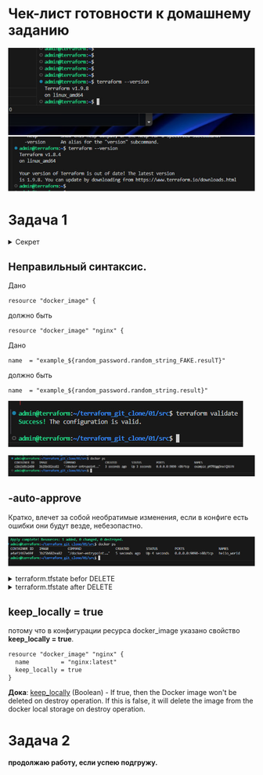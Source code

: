 # Чек-лист готовности к домашнему заданию
![Terraform Ver](https://github.com/GrizzlikovOleg/Netology/blob/main/tasks_terraform/01/task01version.jpg)
![Terraform Ver](https://github.com/GrizzlikovOleg/Netology/blob/main/tasks_terraform/01/task01version_1.jpg)

# Задача 1
<details>
  <summary>Секрет</summary>
  
```
"result": "pM7RXgg3nxfQ36fN",
```

</details>

## Неправильный синтаксис.
Дано
```
resource "docker_image" {
```
должно быть
```
resource "docker_image" "nginx" {
```
Дано
```
name  = "example_${random_password.random_string_FAKE.resulT}"
```
должно быть
```
name  = "example_${random_password.random_string.result}"
```

![validate](https://github.com/GrizzlikovOleg/Netology/blob/main/tasks_terraform/01/task01validate.jpg)

![docker](https://github.com/GrizzlikovOleg/Netology/blob/main/tasks_terraform/01/task01docker_ps.jpg)

## -auto-approve
Кратко, влечет за собой необратимые изменения, если в конфиге есть ошибки они будут везде, небезопастно.

![docker](https://github.com/GrizzlikovOleg/Netology/blob/main/tasks_terraform/01/task01docker_ps_1.jpg)

<details>
  <summary>terraform.tfstate befor DELETE</summary>
  
```
{
  "version": 4,
  "terraform_version": "1.8.4",
  "serial": 14,
  "lineage": "e47be478-225d-93a3-73d7-9ed9c2f81af5",
  "outputs": {},
  "resources": [
    {
      "mode": "managed",
      "type": "docker_container",
      "name": "nginx",
      "provider": "provider[\"registry.terraform.io/kreuzwerker/docker\"]",
      "instances": [
        {
          "schema_version": 2,
          "attributes": {
            "attach": false,
            "bridge": "",
            "capabilities": [],
            "cgroupns_mode": null,
            "command": [
              "nginx",
              "-g",
              "daemon off;"
            ],
            "container_logs": null,
            "container_read_refresh_timeout_milliseconds": 15000,
            "cpu_set": "",
            "cpu_shares": 0,
            "destroy_grace_seconds": null,
            "devices": [],
            "dns": null,
            "dns_opts": null,
            "dns_search": null,
            "domainname": "",
            "entrypoint": [
              "/docker-entrypoint.sh"
            ],
            "env": [],
            "exit_code": null,
            "gpus": null,
            "group_add": null,
            "healthcheck": null,
            "host": [],
            "hostname": "a4af1467e69f",
            "id": "a4af1467e69f1ed4bca399d429ad98dbc7564f784b666b74fb75b039007e5eda",
            "image": "sha256:3b25b682ea82b2db3cc4fd48db818be788ee3f902ac7378090cf2624ec2442df",
            "init": false,
            "ipc_mode": "private",
            "labels": [],
            "log_driver": "json-file",
            "log_opts": null,
            "logs": false,
            "max_retry_count": 0,
            "memory": 0,
            "memory_swap": 0,
            "mounts": [],
            "must_run": true,
            "name": "hello_world",
            "network_data": [
              {
                "gateway": "172.17.0.1",
                "global_ipv6_address": "",
                "global_ipv6_prefix_length": 0,
                "ip_address": "172.17.0.2",
                "ip_prefix_length": 16,
                "ipv6_gateway": "",
                "mac_address": "02:42:ac:11:00:02",
                "network_name": "bridge"
              }
            ],
            "network_mode": "bridge",
            "networks_advanced": [],
            "pid_mode": "",
            "ports": [
              {
                "external": 9090,
                "internal": 80,
                "ip": "0.0.0.0",
                "protocol": "tcp"
              }
            ],
            "privileged": false,
            "publish_all_ports": false,
            "read_only": false,
            "remove_volumes": true,
            "restart": "no",
            "rm": false,
            "runtime": "runc",
            "security_opts": [],
            "shm_size": 64,
            "start": true,
            "stdin_open": false,
            "stop_signal": "SIGQUIT",
            "stop_timeout": 0,
            "storage_opts": null,
            "sysctls": null,
            "tmpfs": null,
            "tty": false,
            "ulimit": [],
            "upload": [],
            "user": "",
            "userns_mode": "",
            "volumes": [],
            "wait": false,
            "wait_timeout": 60,
            "working_dir": ""
          },
          "sensitive_attributes": [],
          "private": "eyJzY2hlbWFfdmVyc2lvbiI6IjIifQ==",
          "dependencies": [
            "docker_image.nginx"
          ]
        }
      ]
    },
    {
      "mode": "managed",
      "type": "docker_image",
      "name": "nginx",
      "provider": "provider[\"registry.terraform.io/kreuzwerker/docker\"]",
      "instances": [
        {
          "schema_version": 0,
          "attributes": {
            "build": [],
            "force_remove": null,
            "id": "sha256:3b25b682ea82b2db3cc4fd48db818be788ee3f902ac7378090cf2624ec2442dfnginx:latest",
            "image_id": "sha256:3b25b682ea82b2db3cc4fd48db818be788ee3f902ac7378090cf2624ec2442df",
            "keep_locally": true,
            "name": "nginx:latest",
            "platform": null,
            "pull_triggers": null,
            "repo_digest": "nginx@sha256:28402db69fec7c17e179ea87882667f1e054391138f77ffaf0c3eb388efc3ffb",
            "triggers": null
          },
          "sensitive_attributes": [],
          "private": "bnVsbA=="
        }
      ]
    },
    {
      "mode": "managed",
      "type": "random_password",
      "name": "random_string",
      "provider": "provider[\"registry.terraform.io/hashicorp/random\"]",
      "instances": [
        {
          "schema_version": 3,
          "attributes": {
            "bcrypt_hash": "$2a$10$mkwXInNt1Qe5CqWwGU5IOuvM80DnNHaWeetb379/bGk.IqvI7b/Va",
            "id": "none",
            "keepers": null,
            "length": 16,
            "lower": true,
            "min_lower": 1,
            "min_numeric": 1,
            "min_special": 0,
            "min_upper": 1,
            "number": true,
            "numeric": true,
            "override_special": null,
            "result": "pM7RXgg3nxfQ36fN",
            "special": false,
            "upper": true
          },
          "sensitive_attributes": [
            [
              {
                "type": "get_attr",
                "value": "bcrypt_hash"
              }
            ],
            [
              {
                "type": "get_attr",
                "value": "result"
              }
            ]
          ]
        }
      ]
    }
  ],
  "check_results": null
}
```

</details>
<details>
  <summary>terraform.tfstate after DELETE</summary>
  
```
{
  "version": 4,
  "terraform_version": "1.8.4",
  "serial": 18,
  "lineage": "e47be478-225d-93a3-73d7-9ed9c2f81af5",
  "outputs": {},
  "resources": [],
  "check_results": null
}
```

</details>

## keep_locally = true
потому что в конфигурации ресурса docker_image указано свойство **keep_locally = true**. 
```
resource "docker_image" "nginx" {
  name         = "nginx:latest"
  keep_locally = true
}
```

**Дока**:
[keep_locally](https://registry.terraform.io/providers/kreuzwerker/docker/latest/docs/resources/image.html#keep_locally-1) (Boolean) - If true, then the Docker image won't be deleted on destroy operation. If this is false, it will delete the image from the docker local storage on destroy operation.

# Задача 2

**продолжаю работу, если успею подгружу.**
